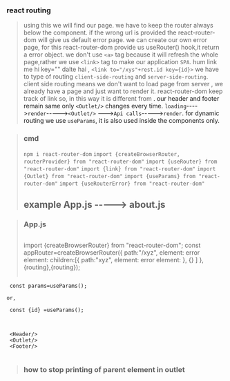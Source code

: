 ### react routing
> using this we will find our page.
> we have to keep the router always below the component.
> if the wrong url is provided the react-router-dom will give us default error page.
> we can create our own error page, for this react-router-dom provide us useRouter() hook,it return a error object.
> we don't use `<a>` tag because it will refresh the whole page,rather we use `<link>` tag to make our application `SPA`.
> hum link me hi key="" dalte hai , `<link to="/xys"+rest.id key={id}>`
> we have to type of routing `client-side-routing` and `server-side-routing`.
> client side routing means we don't want to load page from server , we already have a page and just want to render it.
> react-router-dom keep track of link so, in this way it is different from <a>.
> our header and footer remain same only `<Outlet/>` changes every time.
> `loading`---->`render`----->`<Outlet/>` --->`Api calls`----->`render`.
> for dynamic routing we use `useParams`, it is also used inside the components only.

> ### cmd
> `npm i react-router-dom`
> `import {createBrowserRouter, routerProvider} from "react-router-dom"`
> `import {useRouter} from "react-router-dom"`
> `import {link} from "react-router-dom"`
> `import {Outlet} from "react-router-dom"`
> `import {useParams} from "react-router-dom"`
>  `import {useRouterError} from "react-router-dom"`
>
>
> ## example App.js -----> about.js

> ### App.js
> > ```
  > import {createBrowserRouter} from "react-router-dom";
    const appRouter=createBrowserRouter({
        path:"/xyz",
        element:<About/>
        error element: <error/>
        children:[{ path:"xyz",
                    element:<About/>
                    error element: <error/>},
                   {}
                 ]
    },{routing},{routing});
  > ```
  > ```
     const params=useParams();
    
    or,

     const {id} =useParams();


  >```


  > ```
     <Header/>
     <Outlet/>
     <Footer/>


  > ```

  > ### how to stop printing of parent element in outlet
